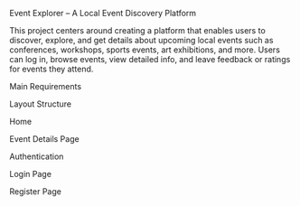 Event Explorer – A Local Event Discovery Platform


This project centers around creating a platform that enables users to discover, explore, and get details about upcoming local events such as conferences, workshops, sports events, art exhibitions, and more. Users can log in, browse events, view detailed info, and leave feedback or ratings for events they attend.


Main Requirements

  Layout Structure
  
  Home
  
  Event Details Page

Authentication

   Login Page
   
   Register Page


